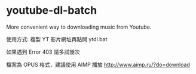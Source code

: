 # youtube-dl-batch
More convenient way to downloading music from Youtube.

使用方式:
複製 YT 影片網址再點開 ytdl.bat


如果遇到 Error 403 請多試幾次


檔案為 OPUS 格式，建議使用 AIMP 播放 http://www.aimp.ru/?do=download
